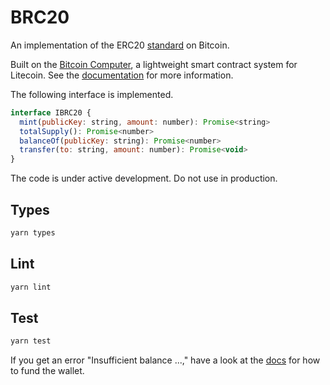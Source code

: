 # BRC20

An implementation of the ERC20 [standard](https://eips.ethereum.org/EIPS/eip-20) on Bitcoin.

Built on the [Bitcoin Computer](http://bitcoincomputer.io/), a lightweight smart contract system for Litecoin. See the [documentation](https://docs.bitcoincomputer.io/advanced-examples/fungible-token/) for more information.

The following interface is implemented.

```js
interface IBRC20 {
  mint(publicKey: string, amount: number): Promise<string>
  totalSupply(): Promise<number>
  balanceOf(publicKey: string): Promise<number>
  transfer(to: string, amount: number): Promise<void>
}
```

The code is under active development. Do not use in production.

## Types

```js
yarn types
```

## Lint

```js
yarn lint
```

## Test

```js
yarn test
```

If you get an error "Insufficient balance ...," have a look at the [docs](https://docs.bitcoincomputer.io/troubleshoot/) for how to fund the wallet.
